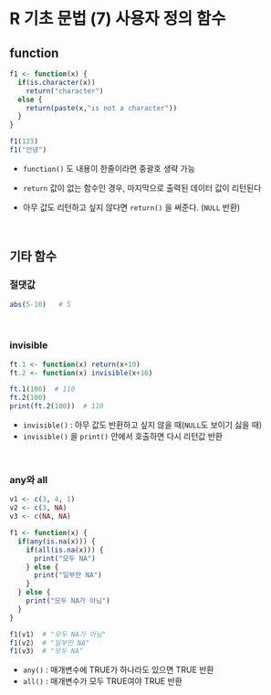 # R 기초 문법 (7) 사용자 정의 함수

## function

```R
f1 <- function(x) {
  if(is.character(x))
    return("character")
  else {
    return(paste(x,"is not a character"))
  }
}

f1(123)
f1("안녕")
```

* `function()` 도 내용이 한줄이라면 중괄호 생략 가능

* `return` 값이 없는 함수인 경우, 마지막으로 출력된 데이터 값이 리턴된다

* 아무 값도 리턴하고 싶지 않다면 `return()` 을 써준다. (`NULL` 반환)

<br>

## 기타 함수

### 절댓값

```R
abs(5-10)   # 5
```

<br>

### invisible

```R
ft.1 <- function(x) return(x+10)
ft.2 <- function(x) invisible(x+10)

ft.1(100)  # 110 
ft.2(100)
print(ft.2(100))  # 110
```

* `invisible()` :  아무 값도 반환하고 싶지 않을 때(`NULL`도 보이기 싫을 때)
* `invisible()` 을 `print()` 안에서 호출하면 다시 리턴값 반환

<br>

### any와 all

```R
v1 <- c(3, 4, 1)
v2 <- c(3, NA)
v3 <- c(NA, NA)

f1 <- function(x) {
  if(any(is.na(x))) {
    if(all(is.na(x))) {
      print("모두 NA")
    } else {
      print("일부만 NA")
    }
  } else {
    print("모두 NA가 아님")
  }
}

f1(v1)  # "모두 NA가 아님"
f1(v2)  # "일부만 NA"
f1(v3)  # "모두 NA"
```

* `any()` :  매개변수에 TRUE가 하나라도 있으면 TRUE 반환
* `all()` :  매개변수가 모두 TRUE여야 TRUE 반환